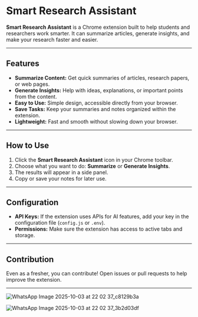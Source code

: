 # Smart Research Assistant

**Smart Research Assistant** is a Chrome extension built to help students and researchers work smarter. It can summarize articles, generate insights, and make your research faster and easier.

---

##  Features

- **Summarize Content:** Get quick summaries of articles, research papers, or web pages.  
- **Generate Insights:** Help with ideas, explanations, or important points from the content.  
- **Easy to Use:** Simple design, accessible directly from your browser.  
- **Save Tasks:** Keep your summaries and notes organized within the extension.  
- **Lightweight:** Fast and smooth without slowing down your browser.

---

##  How to Use

1. Click the **Smart Research Assistant** icon in your Chrome toolbar.  
2. Choose what you want to do: **Summarize** or **Generate Insights**.  
3. The results will appear in a side panel.  
4. Copy or save your notes for later use.

---

## Configuration

- **API Keys:** If the extension uses APIs for AI features, add your key in the configuration file (`config.js` or `.env`).  
- **Permissions:** Make sure the extension has access to active tabs and storage.

---

##  Contribution

Even as a fresher, you can contribute! Open issues or pull requests to help improve the extension.

---





![WhatsApp Image 2025-10-03 at 22 02 37_c8129b3a](https://github.com/user-attachments/assets/c1e8c91f-12c2-40b3-875c-f0d9973a1e76)



![WhatsApp Image 2025-10-03 at 22 02 37_3b2d03df](https://github.com/user-attachments/assets/b1e1132c-3768-4526-a471-e5d8d74a8b18)
